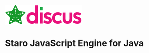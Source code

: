 ![StaroDiscus](https://github.com/starohub/starodiscus/raw/master/resources/images/starodiscus-64.png)

# Staro JavaScript Engine for Java
